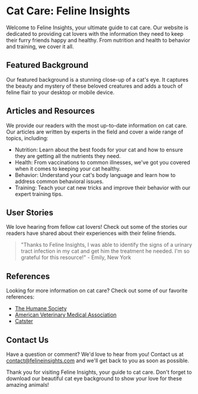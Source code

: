 <!--font:Montserrat-->

# Cat Care: Feline Insights

Welcome to Feline Insights, your ultimate guide to cat care. Our website is dedicated to providing cat lovers with the information they need to keep their furry friends happy and healthy. From nutrition and health to behavior and training, we cover it all.

## Featured Background

Our featured background is a stunning close-up of a cat's eye. It captures the beauty and mystery of these beloved creatures and adds a touch of feline flair to your desktop or mobile device.

## Articles and Resources

We provide our readers with the most up-to-date information on cat care. Our articles are written by experts in the field and cover a wide range of topics, including:

- Nutrition: Learn about the best foods for your cat and how to ensure they are getting all the nutrients they need.
- Health: From vaccinations to common illnesses, we've got you covered when it comes to keeping your cat healthy.
- Behavior: Understand your cat's body language and learn how to address common behavioral issues.
- Training: Teach your cat new tricks and improve their behavior with our expert training tips.

## User Stories

We love hearing from fellow cat lovers! Check out some of the stories our readers have shared about their experiences with their feline friends.

> "Thanks to Feline Insights, I was able to identify the signs of a urinary tract infection in my cat and get him the treatment he needed. I'm so grateful for this resource!" - Emily, New York

## References

Looking for more information on cat care? Check out some of our favorite references:

- [The Humane Society](#)
- [American Veterinary Medical Association](#)
- [Catster](#)

## Contact Us

Have a question or comment? We'd love to hear from you! Contact us at [contact@felineinsights.com](mailto:contact@felineinsights.com) and we'll get back to you as soon as possible.

Thank you for visiting Feline Insights, your guide to cat care. Don't forget to download our beautiful cat eye background to show your love for these amazing animals!

<!--

Write me content for website with wallpaper which alt text is:

"A close-up of a cat’s eye"

The name/title of the page should not be 1:1 copy of the alt text but rather a real content of the website which is using this wallpaper.

- Use markdown format 
- Start with heading
- Heading should be short and concise
- The content should look like a real website 
- The website should not be about the wallpaper, wallpaper is just a related background
- Heading should be contain work "wallpaper" or "background"
- Include real sections like references, contact, user stories, etc. use things relevant to the page purpose.
- Feel free to use structure like headings, bullets, numbering, blockquotes, paragraphs, horizontal lines, etc.
- You can use formatting like bold or _italic_
- You can include UTF-8 emojis
- Links should be only #hash anchors (and you can refer to the document itself)
- Do not include images


---


# Feline Insights: A Wallpaper for Cat Lovers

Welcome to Feline Insights, a website dedicated to providing cat lovers with all the information they need to keep their furry friends happy and healthy. Our website is designed to be a one-stop-shop for all things feline-related, from nutrition and health to behavior and training.

## About our Wallpaper

Our wallpaper features a close-up of a cat's eye, capturing the beauty and mystery of these beloved creatures. Whether you're a cat owner or simply a fan of felines, this wallpaper is the perfect addition to your desktop or mobile device.

## Articles and Resources

At Feline Insights, we strive to provide our readers with the most up-to-date information on cat care. Our articles cover a wide range of topics, including:

- Nutrition: Learn about the best foods for your cat and how to ensure they are getting all the nutrients they need.
- Health: From vaccinations to common illnesses, we've got you covered when it comes to keeping your cat healthy.
- Behavior: Understand your cat's body language and learn how to address common behavioral issues.
- Training: Teach your cat new tricks and improve their behavior with our expert training tips.

## User Stories

We love hearing from fellow cat lovers! Check out some of the stories our readers have shared about their experiences with their feline friends.

> "I adopted my cat, Luna, from a shelter two years ago. Thanks to the resources on Feline Insights, I was able to give her the best possible care and she's now a happy and healthy member of our family." - Sarah, California

## References

Looking for more information on cat care? Check out some of our favorite references:

- [The Humane Society](#)
- [American Veterinary Medical Association](#)
- [Catster](#)

## Contact Us

Have a question or comment? We'd love to hear from you! Contact us at [contact@felineinsights.com](mailto:contact@felineinsights.com) and we'll get back to you as soon as possible.

Thank you for visiting Feline Insights, your go-to source for all things cat-related. Don't forget to download our beautiful cat eye wallpaper to show your love for these amazing animals!


---


Heading should not include word "wallpaper". The website should not be about the wallpaper itself, wallpaper is just a related background, rewrite whole content.


---


# Feline Insights: Your Ultimate Guide to Cat Care

Welcome to Feline Insights, your go-to source for all things feline-related. Our website is dedicated to providing cat lovers with the information they need to keep their furry friends happy and healthy. From nutrition and health to behavior and training, we cover it all.

## Our Featured Background

As a cat lover, you'll appreciate our featured background - a stunning close-up of a cat's eye. It captures the beauty and mystery of these beloved creatures and adds a touch of feline flair to your desktop or mobile device.

## Articles and Resources

At Feline Insights, we strive to provide our readers with the most up-to-date information on cat care. Our articles cover a wide range of topics, including:

- Nutrition: Learn about the best foods for your cat and how to ensure they are getting all the nutrients they need.
- Health: From vaccinations to common illnesses, we've got you covered when it comes to keeping your cat healthy.
- Behavior: Understand your cat's body language and learn how to address common behavioral issues.
- Training: Teach your cat new tricks and improve their behavior with our expert training tips.

## User Stories

We love hearing from fellow cat lovers! Check out some of the stories our readers have shared about their experiences with their feline friends.

> "Thanks to Feline Insights, I was able to identify the signs of a urinary tract infection in my cat and get him the treatment he needed. I'm so grateful for this resource!" - Emily, New York

## References

Looking for more information on cat care? Check out some of our favorite references:

- [The Humane Society](#)
- [American Veterinary Medical Association](#)
- [Catster](#)

## Contact Us

Have a question or comment? We'd love to hear from you! Contact us at [contact@felineinsights.com](mailto:contact@felineinsights.com) and we'll get back to you as soon as possible.

Thank you for visiting Feline Insights, your ultimate guide to cat care. Don't forget to download our beautiful cat eye background to show your love for these amazing animals!


---


Heading is too long, rewrite whole content.


---


# Feline Insights: Your Guide to Happy and Healthy Cats

Welcome to Feline Insights, your ultimate guide to cat care. Our website is dedicated to providing cat lovers with the information they need to keep their furry friends happy and healthy. From nutrition and health to behavior and training, we cover it all.

## Featured Background

As a cat lover, you'll appreciate our featured background - a stunning close-up of a cat's eye. It captures the beauty and mystery of these beloved creatures and adds a touch of feline flair to your desktop or mobile device.

## Articles and Resources

Our articles cover a wide range of topics, including:

- Nutrition: Learn about the best foods for your cat and how to ensure they are getting all the nutrients they need.
- Health: From vaccinations to common illnesses, we've got you covered when it comes to keeping your cat healthy.
- Behavior: Understand your cat's body language and learn how to address common behavioral issues.
- Training: Teach your cat new tricks and improve their behavior with our expert training tips.

We strive to provide our readers with the most up-to-date information on cat care. Our articles are written by experts in the field and are based on the latest research and best practices.

## User Stories

We love hearing from fellow cat lovers! Check out some of the stories our readers have shared about their experiences with their feline friends.

> "Thanks to Feline Insights, I was able to identify the signs of a urinary tract infection in my cat and get him the treatment he needed. I'm so grateful for this resource!" - Emily, New York

## References

Looking for more information on cat care? Check out some of our favorite references:

- [The Humane Society](#)
- [American Veterinary Medical Association](#)
- [Catster](#)

## Contact Us

Have a question or comment? We'd love to hear from you! Contact us at [contact@felineinsights.com](mailto:contact@felineinsights.com) and we'll get back to you as soon as possible.

Thank you for visiting Feline Insights, your guide to happy and healthy cats. Don't forget to download our beautiful cat eye background to show your love for these amazing animals!


---


Heading is too long, rewrite whole content.


---


# Feline Insights: Your Guide to Cat Care

Welcome to Feline Insights, your ultimate guide to cat care. Our website is dedicated to providing cat lovers with the information they need to keep their furry friends happy and healthy. From nutrition and health to behavior and training, we cover it all.

## Featured Background

Our featured background is a stunning close-up of a cat's eye. It captures the beauty and mystery of these beloved creatures and adds a touch of feline flair to your desktop or mobile device.

## Articles and Resources

We provide our readers with the most up-to-date information on cat care. Our articles are written by experts in the field and cover a wide range of topics, including:

- Nutrition: Learn about the best foods for your cat and how to ensure they are getting all the nutrients they need.
- Health: From vaccinations to common illnesses, we've got you covered when it comes to keeping your cat healthy.
- Behavior: Understand your cat's body language and learn how to address common behavioral issues.
- Training: Teach your cat new tricks and improve their behavior with our expert training tips.

## User Stories

We love hearing from fellow cat lovers! Check out some of the stories our readers have shared about their experiences with their feline friends.

> "Thanks to Feline Insights, I was able to identify the signs of a urinary tract infection in my cat and get him the treatment he needed. I'm so grateful for this resource!" - Emily, New York

## References

Looking for more information on cat care? Check out some of our favorite references:

- [The Humane Society](#)
- [American Veterinary Medical Association](#)
- [Catster](#)

## Contact Us

Have a question or comment? We'd love to hear from you! Contact us at [contact@felineinsights.com](mailto:contact@felineinsights.com) and we'll get back to you as soon as possible.

Thank you for visiting Feline Insights, your guide to cat care. Don't forget to download our beautiful cat eye background to show your love for these amazing animals!


---


Write me a Google font which is best fitting for the website.

Pick from the list:
- Open Sans
- Raleway
- Futura
- Great Vibes
- Lobster
- Playfair Display
- Orbitron
- Dancing Script
- Roboto
- Poppins
- Inter
- IBM Plex Sans
- Barlow Condensed
- Exo 2
- Montserrat
- Alegreya
- Lato


Write just the font name nothing else.


---


Montserrat

-->
